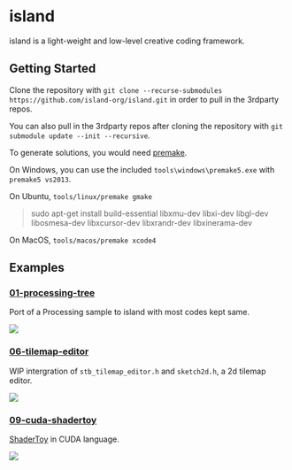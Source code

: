 island
============

island is a light-weight and low-level creative coding framework.

Getting Started
--------
Clone the repository with `git clone --recurse-submodules https://github.com/island-org/island.git` in order to pull in the 3rdparty repos.

You can also pull in the 3rdparty repos after cloning the repository with `git submodule update --init --recursive`.

To generate solutions, you would need [premake](http://premake.github.io/download.html).

On Windows, you can use the included `tools\windows\premake5.exe` with `premake5 vs2013`.

On Ubuntu, `tools/linux/premake gmake`
> sudo apt-get install build-essential libxmu-dev libxi-dev libgl-dev libosmesa-dev libxcursor-dev libxrandr-dev libxinerama-dev

On MacOS, `tools/macos/premake xcode4`

Examples
--------

### [01-processing-tree](https://github.com/vinjn/island/tree/master/examples/01-processing-tree)

Port of a Processing sample to island with most codes kept same.

![](https://github.com/vinjn/island/raw/master/examples/01-processing-tree/screenshot.png)

### [06-tilemap-editor](https://github.com/vinjn/island/tree/master/examples/06-tilemap-editor)

WIP intergration of `stb_tilemap_editor.h` and `sketch2d.h`, a 2d tilemap editor.

![](https://github.com/vinjn/island/raw/master/examples/06-tilemap-editor/screenshot.png)

### [09-cuda-shadertoy](https://github.com/vinjn/island/tree/master/examples/09-cuda-shadertoy)

[ShaderToy](http://shadertoy.com/) in CUDA language.

![](https://github.com/vinjn/island/raw/master/examples/09-cuda-shadertoy/screenshot.png)
